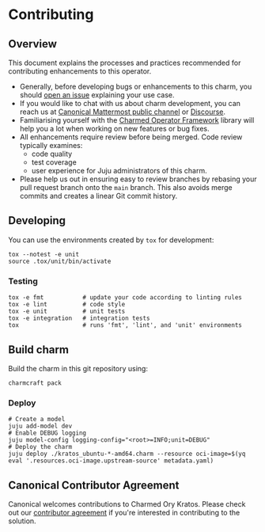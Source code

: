 # Contributing

## Overview

This document explains the processes and practices recommended for contributing
enhancements to this operator.

- Generally, before developing bugs or enhancements to this charm, you
  should [open an issue](https://github.com/canonical/kratos-operator/issues)
  explaining your use case.
- If you would like to chat with us about charm development, you can reach
  us
  at [Canonical Mattermost public channel](https://chat.charmhub.io/charmhub/channels/charm-dev)
  or [Discourse](https://discourse.charmhub.io/).
- Familiarising yourself with
  the [Charmed Operator Framework](https://juju.is/docs/sdk) library
  will help you a lot when working on new features or bug fixes.
- All enhancements require review before being merged. Code review typically
  examines:
    - code quality
    - test coverage
    - user experience for Juju administrators of this charm.
- Please help us out in ensuring easy to review branches by rebasing your pull
  request branch onto the `main` branch. This also avoids merge commits and
  creates a linear Git
  commit history.

## Developing

You can use the environments created by `tox` for development:

```shell
tox --notest -e unit
source .tox/unit/bin/activate
```

### Testing

```shell
tox -e fmt           # update your code according to linting rules
tox -e lint          # code style
tox -e unit          # unit tests
tox -e integration   # integration tests
tox                  # runs 'fmt', 'lint', and 'unit' environments
```

## Build charm

Build the charm in this git repository using:

```shell
charmcraft pack
```

### Deploy

```shell
# Create a model
juju add-model dev
# Enable DEBUG logging
juju model-config logging-config="<root>=INFO;unit=DEBUG"
# Deploy the charm
juju deploy ./kratos_ubuntu-*-amd64.charm --resource oci-image=$(yq eval '.resources.oci-image.upstream-source' metadata.yaml)
```

## Canonical Contributor Agreement

Canonical welcomes contributions to Charmed Ory Kratos. Please check out
our [contributor agreement](https://ubuntu.com/legal/contributors) if you're
interested in contributing to the solution.
